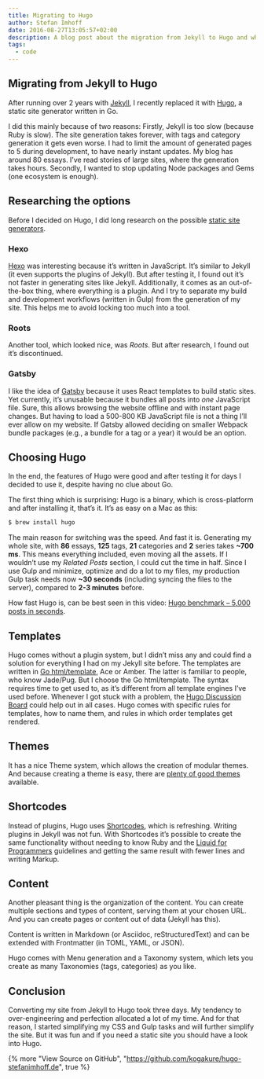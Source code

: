 ```yaml
---
title: Migrating to Hugo
author: Stefan Imhoff
date: 2016-08-27T13:05:57+02:00
description: A blog post about the migration from Jekyll to Hugo and why it’s worth trying out Hugo.
tags:
  - code
---
```


## Migrating from Jekyll to Hugo

After running over 2 years with [Jekyll](https://jekyllrb.com/), I recently replaced it with [Hugo](https://gohugo.io/), a static site generator written in Go.

I did this mainly because of two reasons: Firstly, Jekyll is too slow (because Ruby is slow). The site generation takes forever, with tags and category generation it gets even worse. I had to limit the amount of generated pages to 5 during development, to have nearly instant updates. My blog has around 80 essays. I’ve read stories of large sites, where the generation takes hours. Secondly, I wanted to stop updating Node packages and Gems (one ecosystem is enough).

## Researching the options

Before I decided on Hugo, I did long research on the possible [static site generators](https://www.staticgen.com/).

### Hexo

[Hexo](https://hexo.io/) was interesting because it’s written in JavaScript. It’s similar to Jekyll (it even supports the plugins of Jekyll). But after testing it, I found out it’s not faster in generating sites like Jekyll. Additionally, it comes as an out-of-the-box thing, where everything is a plugin. And I try to separate my build and development workflows (written in Gulp) from the generation of my site. This helps me to avoid locking too much into a tool.

### Roots

Another tool, which looked nice, was _Roots_. But after research, I found out it’s discontinued.

### Gatsby

I like the idea of [Gatsby](https://github.com/gatsbyjs/gatsby) because it uses React templates to build static sites. Yet currently, it’s unusable because it bundles all posts into _one_ JavaScript file. Sure, this allows browsing the website offline and with instant page changes. But having to load a 500-800 KB JavaScript file is not a thing I’ll ever allow on my website. If Gatsby allowed deciding on smaller Webpack bundle packages (e.g., a bundle for a tag or a year) it would be an option.

## Choosing Hugo

In the end, the features of Hugo were good and after testing it for days I decided to use it, despite having no clue about Go.

The first thing which is surprising: Hugo is a binary, which is cross-platform and after installing it, that’s it. It’s as easy on a Mac as this:

```bash
$ brew install hugo
```

The main reason for switching was the speed. And fast it is. Generating my whole site, with **86** essays, **125** tags, **21** categories and **2** series takes **~700 ms**. This means everything included, even moving all the assets. If I wouldn’t use my _Related Posts_ section, I could cut the time in half. Since I use Gulp and minimize, optimize and do a lot to my files, my production Gulp task needs now **~30 seconds** (including syncing the files to the server), compared to **2-3 minutes** before.

How fast Hugo is, can be best seen in this video: [Hugo benchmark – 5,000 posts in seconds](https://youtu.be/CdiDYZ51a2o).

## Templates

Hugo comes without a plugin system, but I didn’t miss any and could find a solution for everything I had on my Jekyll site before. The templates are written in [Go html/template](https://golang.org/pkg/html/template/), Ace or Amber. The latter is familiar to people, who know Jade/Pug. But I choose the Go html/template. The syntax requires time to get used to, as it’s different from all template engines I’ve used before. Whenever I got stuck with a problem, the [Hugo Discussion Board](https://discourse.gohugo.io) could help out in all cases. Hugo comes with specific rules for templates, how to name them, and rules in which order templates get rendered.

## Themes

It has a nice Theme system, which allows the creation of modular themes. And because creating a theme is easy, there are [plenty of good themes](https://themes.gohugo.io/) available.

## Shortcodes

Instead of plugins, Hugo uses [Shortcodes](https://gohugo.io/content-management/shortcodes), which is refreshing. Writing plugins in Jekyll was not fun. With Shortcodes it’s possible to create the same functionality without needing to know Ruby and the [Liquid for Programmers](https://github.com/Shopify/liquid/wiki/Liquid-for-Programmers) guidelines and getting the same result with fewer lines and writing Markup.

## Content

Another pleasant thing is the organization of the content. You can create multiple sections and types of content, serving them at your chosen URL. And you can create pages or content out of data (Jekyll has this).

Content is written in Markdown (or Asciidoc, reStructuredText) and can be extended with Frontmatter (in TOML, YAML, or JSON).

Hugo comes with Menu generation and a Taxonomy system, which lets you create as many Taxonomies (tags, categories) as you like.

## Conclusion

Converting my site from Jekyll to Hugo took three days. My tendency to over-engineering and perfection allocated a lot of my time. And for that reason, I started simplifying my CSS and Gulp tasks and will further simplify the site. But it was fun and if you need a static site you should have a look into Hugo.

{% more "View Source on GitHub", "https://github.com/kogakure/hugo-stefanimhoff.de", true %}